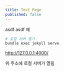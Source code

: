 ```yaml
---
title: Test Page
published: false
---
```


asdf
asdf
헤

```bash
# 로컬 서버 열기
bundle exec jekyll serve
```

http://127.0.0.1:4000/

위 주소에 로컬 서버가 열림